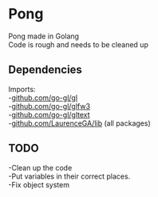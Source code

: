 # Pong
Pong made in Golang  
Code is rough and needs to be cleaned up

## Dependencies
Imports:  
-[github.com/go-gl/gl](https://github.com/go-gl/gl)  
-[github.com/go-gl/glfw3](https://github.com/go-gl/glfw3)  
-[github.com/go-gl/gltext](https://github.com/go-gl/gltext)  
-[github.com/LaurenceGA/lib](https://github.com/LaurenceGA/lib) (all packages)

## TODO
-Clean up the code  
-Put variables in their correct places.  
-Fix object system  
